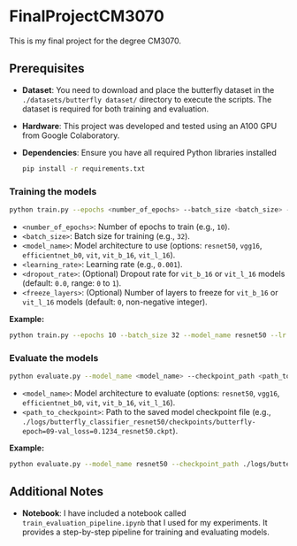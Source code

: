# FinalProjectCM3070

This is my final project for the degree CM3070.


## Prerequisites

- **Dataset**: You need to download and place the butterfly dataset in the `./datasets/butterfly dataset/` directory to execute the scripts. The dataset is required for both training and evaluation.
- **Hardware**: This project was developed and tested using an A100 GPU from Google Colaboratory.
- **Dependencies**: Ensure you have all required Python libraries installed 

    ```bash
    pip install -r requirements.txt
    ```

### Training the models

```bash
python train.py --epochs <number_of_epochs> --batch_size <batch_size> --model_name <model_name> --lr <learning_rate> [--dropout <dropout_rate>] [--freeze <freeze_layers>]
```

- `<number_of_epochs>`: Number of epochs to train (e.g., `10`).
- `<batch_size>`: Batch size for training (e.g., `32`).
- `<model_name>`: Model architecture to use (options: `resnet50`, `vgg16`, `efficientnet_b0`, `vit`, `vit_b_16`, `vit_l_16`).
- `<learning_rate>`: Learning rate (e.g., `0.001`).
- `<dropout_rate>`: (Optional) Dropout rate for `vit_b_16` or `vit_l_16` models (default: `0.0`, range: `0` to `1`).
- `<freeze_layers>`: (Optional) Number of layers to freeze for `vit_b_16` or `vit_l_16` models (default: `0`, non-negative integer).

**Example:**
```bash
python train.py --epochs 10 --batch_size 32 --model_name resnet50 --lr 0.001
```

### Evaluate the models

```bash
python evaluate.py --model_name <model_name> --checkpoint_path <path_to_checkpoint>
```

- `<model_name>`: Model architecture to evaluate (options: `resnet50`, `vgg16`, `efficientnet_b0`, `vit`, `vit_b_16`, `vit_l_16`).
- `<path_to_checkpoint>`: Path to the saved model checkpoint file (e.g., `./logs/butterfly_classifier_resnet50/checkpoints/butterfly-epoch=09-val_loss=0.1234_resnet50.ckpt`).

**Example:**
```bash
python evaluate.py --model_name resnet50 --checkpoint_path ./logs/butterfly_classifier_resnet50/checkpoints/butterfly-epoch=09-val_loss=0.1234_resnet50.ckpt
```

## Additional Notes

- **Notebook**: I have included a notebook called `train_evaluation_pipeline.ipynb` that I used for my experiments. It provides a step-by-step pipeline for training and evaluating models.